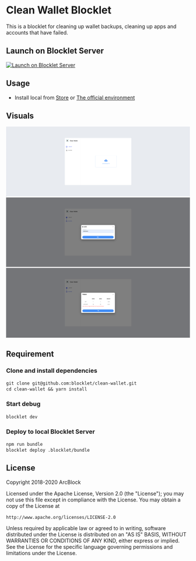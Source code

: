 # Clean Wallet Blocklet

This is a blocklet for cleaning up wallet backups, cleaning up apps and accounts that have failed.

## Launch on Blocklet Server

[![Launch on Blocklet Server](https://assets.arcblock.io/icons/launch_on_blocklet_server.svg)](https://install.arcblock.io/?action=blocklet-install&meta_url=https%3A%2F%2Fgithub.com%2Fblocklet%2Fclean-wallet%2Freleases%2Fdownload%2Fv1.2.2%2Fblocklet.json)

## Usage

- Install local from [Store](https://store.blocklet.dev/) or [The official environment](https://clean-wallet-web-jvx-18-180-145-193.ip.abtnet.io/)

## Visuals

![upload page](./screenshots/upload.png)
![password page](./screenshots/password.png)
![download page](./screenshots/download.png)

## Requirement

### Clone and install dependencies

```shell
git clone git@github.com:blocklet/clean-wallet.git
cd clean-wallet && yarn install
```

### Start debug

```shell
blocklet dev
```

### Deploy to local Blocklet Server

```shell
npm run bundle
blocklet deploy .blocklet/bundle
```

## License

Copyright 2018-2020 ArcBlock

Licensed under the Apache License, Version 2.0 (the "License");
you may not use this file except in compliance with the License.
You may obtain a copy of the License at

    http://www.apache.org/licenses/LICENSE-2.0

Unless required by applicable law or agreed to in writing, software
distributed under the License is distributed on an "AS IS" BASIS,
WITHOUT WARRANTIES OR CONDITIONS OF ANY KIND, either express or implied.
See the License for the specific language governing permissions and
limitations under the License.
